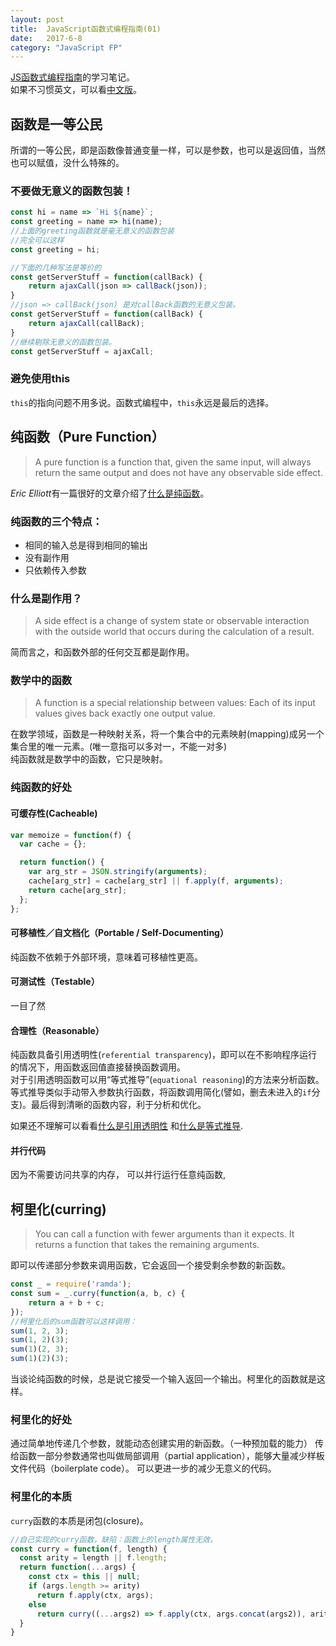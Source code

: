 ```yaml
---
layout: post  
title:  JavaScript函数式编程指南(01) 
date:   2017-6-8  
category: "JavaScript FP"  
---
```

[JS函数式编程指南](https://drboolean.gitbooks.io/mostly-adequate-guide/)的学习笔记。  
如果不习惯英文，可以看[中文版](https://www.gitbook.com/book/llh911001/mostly-adequate-guide-chinese/details)。  

## 函数是一等公民
所谓的一等公民，即是函数像普通变量一样，可以是参数，也可以是返回值，当然也可以赋值，没什么特殊的。  
### **不要做无意义的函数包装！**
````javascript
const hi = name => `Hi ${name}`;
const greeting = name => hi(name);
//上面的greeting函数就是毫无意义的函数包装
//完全可以这样
const greeting = hi;
````
````javascript
//下面的几种写法是等价的
const getServerStuff = function(callBack) {
    return ajaxCall(json => callBack(json));
}  
//json => callBack(json) 是对callBack函数的无意义包装。
const getServerStuff = function(callBack) {
    return ajaxCall(callBack);
}  
//继续剔除无意义的函数包装。
const getServerStuff = ajaxCall;
````
### **避免使用this**  
`this`的指向问题不用多说。函数式编程中，`this`永远是最后的选择。 

## 纯函数（Pure Function）
> A pure function is a function that, given the same input, will always return the same output and does not have any observable side effect.  
  
*Eric Elliott*有一篇很好的文章介绍了[什么是纯函数](https://medium.com/javascript-scene/master-the-javascript-interview-what-is-a-pure-function-d1c076bec976)。
### 纯函数的三个特点：
 - 相同的输入总是得到相同的输出
 - 没有副作用
 - 只依赖传入参数


### 什么是副作用？
> A side effect is a change of system state or observable interaction with the outside world that occurs during the calculation of a result.  

简而言之，和函数外部的任何交互都是副作用。
### 数学中的函数
> A function is a special relationship between values: Each of its input values gives back exactly one output value.    

在数学领域，函数是一种映射关系，将一个集合中的元素映射(mapping)成另一个集合里的唯一元素。(唯一意指可以多对一，不能一对多)  
纯函数就是数学中的函数，它只是映射。

### 纯函数的好处

#### 可缓存性(Cacheable)
````javascript
var memoize = function(f) {
  var cache = {};

  return function() {
    var arg_str = JSON.stringify(arguments);
    cache[arg_str] = cache[arg_str] || f.apply(f, arguments);
    return cache[arg_str];
  };
};
````
#### 可移植性／自文档化（Portable / Self-Documenting）
纯函数不依赖于外部环境，意味着可移植性更高。  

#### 可测试性（Testable）
一目了然

#### 合理性（Reasonable）
纯函数具备引用透明性(`referential transparency`)，即可以在不影响程序运行的情况下，用函数返回值直接替换函数调用。  
对于引用透明函数可以用“等式推导”(`equational reasoning`)的方法来分析函数。  
等式推导类似手动带入参数执行函数，将函数调用简化(譬如，删去未进入的`if`分支)。最后得到清晰的函数内容，利于分析和优化。

如果还不理解可以看看[什么是引用透明性](https://stackoverflow.com/questions/210835/what-is-referential-transparency)
和[什么是等式推导](https://www.zhihu.com/question/28179914/answer/39754668).

#### 并行代码
因为不需要访问共享的内存， 可以并行运行任意纯函数,

## 柯里化(curring)  
> You can call a function with fewer arguments than it expects. It returns a function that takes the remaining arguments.
  
即可以传递部分参数来调用函数，它会返回一个接受剩余参数的新函数。
````javascript
const _ = require('ramda');
const sum = _.curry(function(a, b, c) {
    return a + b + c;
});
//柯里化后的sum函数可以这样调用：
sum(1, 2, 3);
sum(1, 2)(3);
sum(1)(2, 3);
sum(1)(2)(3);

````  
当谈论纯函数的时候，总是说它接受一个输入返回一个输出。柯里化的函数就是这样。

### 柯里化的好处  
通过简单地传递几个参数，就能动态创建实用的新函数。（一种预加载的能力）
传给函数一部分参数通常也叫做局部调用（partial application），能够大量减少样板文件代码（boilerplate code）。
可以更进一步的减少无意义的代码。

### 柯里化的本质
`curry`函数的本质是闭包(closure)。
````javascript
//自己实现的curry函数，缺陷：函数上的length属性无效。
const curry = function(f, length) {
  const arity = length || f.length;
  return function(...args) {
    const ctx = this || null;
    if (args.length >= arity)
      return f.apply(ctx, args);
    else 
      return curry((...args2) => f.apply(ctx, args.concat(args2)), arity - args.length);
  }
}
````
